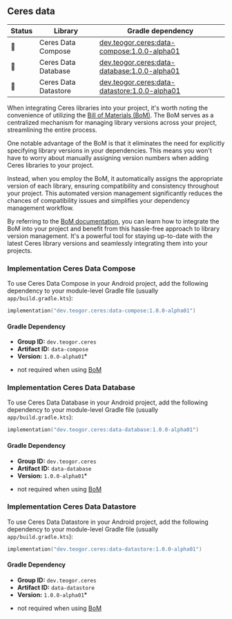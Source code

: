 ## Ceres data

| Status | Library | Gradle dependency |
| ------ | ------- | ----------------- |
| 🧪 | Ceres Data Compose | [dev.teogor.ceres:data-compose:1.0.0-alpha01](#implementation-ceres-data-compose) |
| 🧪 | Ceres Data Database | [dev.teogor.ceres:data-database:1.0.0-alpha01](#implementation-ceres-data-database) |
| 🧪 | Ceres Data Datastore | [dev.teogor.ceres:data-datastore:1.0.0-alpha01](#implementation-ceres-data-datastore) |

When integrating Ceres libraries into your project, it's worth noting the convenience of utilizing the [Bill of Materials (BoM)](/docs/bom/versions.md). The BoM serves as a centralized mechanism for managing library versions across your project, streamlining the entire process.

One notable advantage of the BoM is that it eliminates the need for explicitly specifying library versions in your dependencies. This means you won't have to worry about manually assigning version numbers when adding Ceres libraries to your project.

Instead, when you employ the BoM, it automatically assigns the appropriate version of each library, ensuring compatibility and consistency throughout your project. This automated version management significantly reduces the chances of compatibility issues and simplifies your dependency management workflow.

By referring to the [BoM documentation](/docs/bom/versions.md), you can learn how to integrate the BoM into your project and benefit from this hassle-free approach to library version management. It's a powerful tool for staying up-to-date with the latest Ceres library versions and seamlessly integrating them into your projects.


### Implementation Ceres Data Compose

To use Ceres Data Compose in your Android project, add the following dependency to your module-level Gradle file (usually `app/build.gradle.kts`):

```kotlin
implementation("dev.teogor.ceres:data-compose:1.0.0-alpha01")
```

#### Gradle Dependency

- **Group ID:** `dev.teogor.ceres`
- **Artifact ID:** `data-compose`
- **Version:** `1.0.0-alpha01`*

* not required when using [BoM](/docs/bom/versions.md)

### Implementation Ceres Data Database

To use Ceres Data Database in your Android project, add the following dependency to your module-level Gradle file (usually `app/build.gradle.kts`):

```kotlin
implementation("dev.teogor.ceres:data-database:1.0.0-alpha01")
```

#### Gradle Dependency

- **Group ID:** `dev.teogor.ceres`
- **Artifact ID:** `data-database`
- **Version:** `1.0.0-alpha01`*

* not required when using [BoM](/docs/bom/versions.md)

### Implementation Ceres Data Datastore

To use Ceres Data Datastore in your Android project, add the following dependency to your module-level Gradle file (usually `app/build.gradle.kts`):

```kotlin
implementation("dev.teogor.ceres:data-datastore:1.0.0-alpha01")
```

#### Gradle Dependency

- **Group ID:** `dev.teogor.ceres`
- **Artifact ID:** `data-datastore`
- **Version:** `1.0.0-alpha01`*

* not required when using [BoM](/docs/bom/versions.md)


